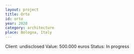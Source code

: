 ```yaml
---
layout: project
title: Orto
id: orto
year: 2020
category: architecture
place: Bologna, Italy
---
```

Client: undisclosed
Value: 500.000 euros 
Status: In progress
